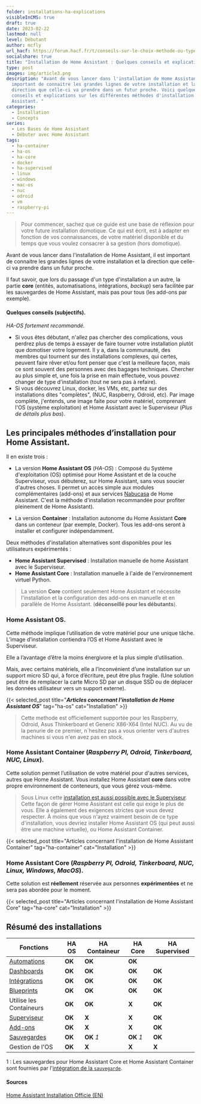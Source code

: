 ```yaml
---
folder: installations-ha-explications
visibleInCMS: true
draft: true
date: 2023-02-22
lastmod: null
level: Débutant
author: mcfly
url_hacf: https://forum.hacf.fr/t/conseils-sur-le-choix-methode-ou-type-dinstallation/2068
socialshare: true
title: "Installation de Home Assistant : Quelques conseils et explications"
type: post
images: img/article3.png
description: "Avant de vous lancer dans l'installation de Home Assistant, il est
  important de connaitre les grandes lignes de votre installation et la
  direction que celle-ci va prendre dans un futur proche. Voici quelques
  conseils et explications sur les différentes méthodes d'installation de Home
  Assistant. "
categories:
  - Installation
  - Concepts
series:
  - Les Bases de Home Assistant
  - Débuter avec Home Assistant
tags:
  - ha-container
  - ha-os
  - ha-core
  - docker
  - ha-supervised
  - linux
  - windows
  - mac-os
  - nuc
  - odroid
  - vm
  - raspberry-pi
---
```

>Pour commencer, sachez que ce guide est une base de réflexion pour votre future installation domotique. Ce qui est écrit, est à adapter en fonction de vos connaissances, de votre matériel disponible et du temps que vous voulez consacrer à sa gestion (hors domotique). 

Avant de vous lancer dans l'installation de Home Assistant, il est important de connaitre les grandes lignes de votre installation et la direction que celle-ci va prendre dans un futur proche.

Il faut savoir, que lors du passage d'un type d'installation a un autre, la partie **core** (entités, automatisations, intégrations, *backup*) sera facilitée par les sauvegardes de Home Assistant, mais pas pour tous (les add-ons par exemple).

#### Quelques conseils (subjectifs).

*HA-OS fortement recommandé.*
* Si vous êtes débutant, n'allez pas chercher des complications, vous perdrez plus de temps à essayer de faire tourner votre installation plutôt que domotiser votre logement. Il y a, dans la communauté, des membres qui tournent sur des installations complexes, qui certes, peuvent faire rêver et/ou font penser que c'est la meilleure façon, mais ce sont souvent des personnes avec des bagages techniques. Chercher au plus simple et, une fois la prise en main effectuée, vous pouvez changer de type d'installation (tout ne sera pas à refaire).
* Si vous découvrez Linux, docker, les VMs, etc, partez sur des installations dites "complètes", (NUC, Raspberry, Odroid, etc). Par image complète, j'entends, une image faite pour votre matériel, comprenant l'OS (système exploitation) et Home Assistant avec le Superviseur (*Plus de détails plus bas*).

## Les principales méthodes d’installation pour Home Assistant.

Il en existe trois :

* La version **Home Assistant OS** (*HA-OS*) : Composé du Système d'exploitation (OS) optimisé pour Home Assistant et de la couche Superviseur, vous débuterez, sur Home Assistant, sans vous soucier d'autres choses. Il permet un accès simple aux modules complémentaires (add-ons) et aux services [Nabucasa](https://www.nabucasa.com/) de Home Assistant. 
C'est la méthode d'installation recommandée pour profiter pleinement de Home Assistant).

* La version **Container** : Installation autonome du Home Assistant **Core** dans un conteneur (par exemple, Docker). Tous les add-ons seront à installer et configurer indépendamment.

Deux méthodes d'installation alternatives sont disponibles pour les utilisateurs expérimentés :

* **Home Assistant Supervised** : Installation manuelle de home Assistant avec le Superviseur.
* **Home Assistant Core** : Installation manuelle à l'aide de l'environnement virtuel Python.
    

> La version **Core** contient seulement Home Assistant et nécessite l'installation et la configuration des add-ons en manuelle et en parallèle de Home Assistant. (**déconseillé pour les débutants**).


### Home Assistant OS.

Cette méthode implique l’utilisation de votre matériel pour une unique tâche. L’image d’installation contiendra l’OS et Home Assistant avec le Superviseur.

Elle a l’avantage d’être la moins énergivore et la plus simple d’utilisation.

Mais, avec certains matériels, elle a l’inconvénient d’une installation sur un support micro SD qui, à force d’écriture, peut être plus fragile. (Une solution peut être de remplacer la carte Micro SD par un disque SSD ou de déplacer les données utilisateur vers un support externe).

{{< selected_post title="***Articles concernant l'installation de Home Assistant OS***" tag="ha-os" cat="Installation" >}}

>Cette methode est officiellement supportée pour les Raspberry, Odroid, Asus Thinkerboard et Generic X86-X64 (Intel NUC). Au vu de la penurie de ce premier, n´hesitez pas a vous orienter vers d'autres machines si vous n'en avez pas en stock.

### Home Assistant Container (*Raspberry PI, Odroid, Tinkerboard, NUC, Linux*).

Cette solution permet l’utilisation de votre matériel pour d'autres services, autres que Home Assistant.
Vous installez Home Assistant **core** dans votre propre environnement de conteneurs, que vous gérez vous-même.
>Sous Linux cette [installation est aussi possible avec le Superviseur](https://github.com/home-assistant/supervised-installer). Cette façon de gérer Home Assistant est celle qui exige le plus de vous. Elle a également des exigences strictes que vous devez respecter. À moins que vous n'ayez vraiment besoin de ce type d'installation, vous devriez installer Home Assistant OS (qui peut aussi être une machine virtuelle), ou Home Assistant Container.

{{< selected_post title="Articles concernant l'installation de Home Assistant Container" tag="ha-container" cat="Installation" >}}

### Home Assistant Core (*Raspberry PI, Odroid, Tinkerboard, NUC, Linux, Windows, MacOS*).

Cette solution est **réellement** réservée aux personnes **expérimentées** et ne sera pas abordée pour le moment.

{{< selected_post title="Articles concernant l'installation de Home Assistant Core" tag="ha-core" cat="Installation" >}}

## Résumé des installations

| Fonctions                                                                             | HA OS   | HA Containeur | HA Core    | HA Supervised |
| ------------------------------------------------------------------------------------- | ------- | ------------- | ---------- | ------------- |
| [Automations](https://www.home-assistant.io/docs/automation)                          | **OK**  | **OK**        | **OK**     |               |
| [Dashboards](https://www.home-assistant.io/dashboards)                                | **OK**  | **OK**        | **OK**     | **OK**        |
| [Intégrations](https://www.home-assistant.io/integrations)                            | **OK**  | **OK**        | **OK**     | **OK**        |
| [Blueprints](https://www.home-assistant.io/docs/blueprint)                            | **OK**  | **OK**        | **OK**     | **OK**        |
| Utilise les Containeurs                                                               | **OK**  | **OK**        | **X**      | **OK**        |
| [Superviseur](https://www.home-assistant.io/docs/glossary/#home-assistant-supervisor) | **OK**  | **X**         | **X**      | **OK**        |
| [Add-ons](https://www.home-assistant.io/addons)                                       | **OK**  | **X**         | **X**      | **OK**        |
| [Sauvegardes](https://www.home-assistant.io/common-tasks/os/#backups)                 | **OK**  | **OK** *1*    | **OK** *1* | **OK**        |
| Gestion de l'OS                                                                       | **OK**  | **X**         | **X**      | **X**         |

1 : Les sauvegardes pour Home Assistant Core et Home Assistant Container sont fournies par l'[intégration de la `sauvegarde`](https://www.home-assistant.io/integrations/backup).

#### Sources

[Home Assistant Installation Officie (EN)](https://www.home-assistant.io/installation/)